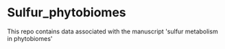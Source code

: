 # Sulfur_phytobiomes
This repo contains data associated with the manuscript 'sulfur metabolism in phytobiomes'
